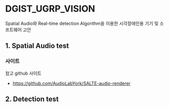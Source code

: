 # DGIST_UGRP_VISION
Spatial Audio와 Real-time detection Algorithm을 이용한 시각장애인용 기기 및 소프트웨어 고안
## 1. Spatial Audio test
### 사이트
참고 github 사이트
- https://github.com/AudioLabYork/SALTE-audio-renderer

## 2. Detection test
